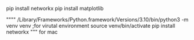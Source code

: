 pip install networkx
pip install matplotlib


""""
/Library/Frameworks/Python.framework/Versions/3.10/bin/python3 -m venv venv ;for virutal environment
source venv/bin/activate
pip install networkx
""" for mac

